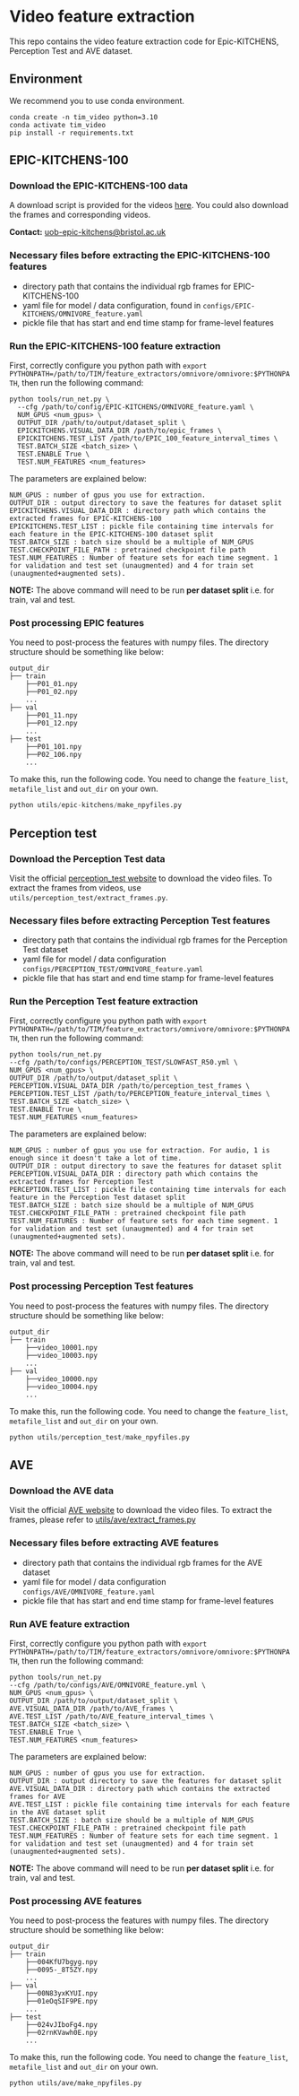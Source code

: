 # Video feature extraction

This repo contains the video feature extraction code for Epic-KITCHENS, Perception Test and AVE dataset.

## Environment

We recommend you to use conda environment.

```[bash]
conda create -n tim_video python=3.10
conda activate tim_video
pip install -r requirements.txt
```

## EPIC-KITCHENS-100

### Download the EPIC-KITCHENS-100 data

A download script is provided for the videos [here](https://github.com/epic-kitchens/download-scripts-100). You could also download the frames and corresponding videos.

**Contact:** [uob-epic-kitchens@bristol.ac.uk](mailto:uob-epic-kitchens@bristol.ac.uk)

### Necessary files before extracting the EPIC-KITCHENS-100 features

- directory path that contains the individual rgb frames for EPIC-KITCHENS-100
- yaml file for model / data configuration, found in `configs/EPIC-KITCHENS/OMNIVORE_feature.yaml`
- pickle file that has start and end time stamp for frame-level features

### Run the EPIC-KITCHENS-100 feature extraction

First, correctly configure you python path with `export PYTHONPATH=/path/to/TIM/feature_extractors/omnivore/omnivore:$PYTHONPATH`, then run the following command:

```[bash]
python tools/run_net.py \
  --cfg /path/to/config/EPIC-KITCHENS/OMNIVORE_feature.yaml \
  NUM_GPUS <num_gpus> \
  OUTPUT_DIR /path/to/output/dataset_split \
  EPICKITCHENS.VISUAL_DATA_DIR /path/to/epic_frames \
  EPICKITCHENS.TEST_LIST /path/to/EPIC_100_feature_interval_times \
  TEST.BATCH_SIZE <batch_size> \
  TEST.ENABLE True \
  TEST.NUM_FEATURES <num_features>
```

The parameters are explained below:

```[bash]
NUM_GPUS : number of gpus you use for extraction.
OUTPUT_DIR : output directory to save the features for dataset split
EPICKITCHENS.VISUAL_DATA_DIR : directory path which contains the extracted frames for EPIC-KITCHENS-100
EPICKITCHENS.TEST_LIST : pickle file containing time intervals for each feature in the EPIC-KITCHENS-100 dataset split
TEST.BATCH_SIZE : batch size should be a multiple of NUM_GPUS
TEST.CHECKPOINT_FILE_PATH : pretrained checkpoint file path
TEST.NUM_FEATURES : Number of feature sets for each time segment. 1 for validation and test set (unaugmented) and 4 for train set (unaugmented+augmented sets).
```

**NOTE:** The above command will need to be run **per dataset split** i.e. for train, val and test.

### Post processing EPIC features

You need to post-process the features with numpy files. The directory structure should be something like below:

```[bash]
output_dir
├── train     
    ├──P01_01.npy
    ├──P01_02.npy
    ...    
├── val
    ├──P01_11.npy
    ├──P01_12.npy
    ...                  
├── test   
    ├──P01_101.npy
    ├──P02_106.npy
    ...                 
```

To make this, run the following code. You need to change the `feature_list`, `metafile_list` and `out_dir` on your own.

```python
python utils/epic-kitchens/make_npyfiles.py
```

## Perception test

### Download the Perception Test data

<!-- You need to visit perception_test official website -->
Visit the official [perception_test website](https://github.com/google-deepmind/perception_test) to download the video files. To extract the frames from videos, use `utils/perception_test/extract_frames.py`.

### Necessary files before extracting Perception Test features

- directory path that contains the individual rgb frames for the Perception Test dataset
- yaml file for model / data configuration `configs/PERCEPTION_TEST/OMNIVORE_feature.yaml`
- pickle file that has start and end time stamp for frame-level features

### Run the Perception Test feature extraction

First, correctly configure you python path with `export PYTHONPATH=/path/to/TIM/feature_extractors/omnivore/omnivore:$PYTHONPATH`, then run the following command:

```[bash]
python tools/run_net.py 
--cfg /path/to/configs/PERCEPTION_TEST/SLOWFAST_R50.yml \
NUM_GPUS <num_gpus> \
OUTPUT_DIR /path/to/output/dataset_split \
PERCEPTION.VISUAL_DATA_DIR /path/to/perception_test_frames \
PERCEPTION.TEST_LIST /path/to/PERCEPTION_feature_interval_times \
TEST.BATCH_SIZE <batch_size> \
TEST.ENABLE True \
TEST.NUM_FEATURES <num_features>
```

The parameters are explained below:

```[bash]
NUM_GPUS : number of gpus you use for extraction. For audio, 1 is enough since it doesn't take a lot of time.
OUTPUT_DIR : output directory to save the features for dataset split
PERCEPTION.VISUAL_DATA_DIR : directory path which contains the extracted frames for Perception Test
PERCEPTION.TEST_LIST : pickle file containing time intervals for each feature in the Perception Test dataset split
TEST.BATCH_SIZE : batch size should be a multiple of NUM_GPUS
TEST.CHECKPOINT_FILE_PATH : pretrained checkpoint file path
TEST.NUM_FEATURES : Number of feature sets for each time segment. 1 for validation and test set (unaugmented) and 4 for train set (unaugmented+augmented sets).
```

**NOTE:** The above command will need to be run **per dataset split** i.e. for train, val and test.

### Post processing Perception Test features

You need to post-process the features with numpy files. The directory structure should be something like below:

```[bash]
output_dir
├── train     
    ├──video_10001.npy
    ├──video_10003.npy
    ...    
├── val
    ├──video_10000.npy
    ├──video_10004.npy
    ...                  
```

To make this, run the following code. You need to change the `feature_list`, `metafile_list` and `out_dir` on your own.

```python
python utils/perception_test/make_npyfiles.py
```

## AVE

### Download the AVE data

<!-- You need to visit AVE official website -->
Visit the official [AVE website](https://github.com/YapengTian/AVE-ECCV18) to download the video files.
To extract the frames, please refer to [utils/ave/extract_frames.py](utils/ave/extract_frames.py)

### Necessary files before extracting AVE features

- directory path that contains the individual rgb frames for the AVE dataset
- yaml file for model / data configuration `configs/AVE/OMNIVORE_feature.yaml`
- pickle file that has start and end time stamp for frame-level features

### Run AVE feature extraction

First, correctly configure you python path with `export PYTHONPATH=/path/to/TIM/feature_extractors/omnivore/omnivore:$PYTHONPATH`, then run the following command:

```[bash]
python tools/run_net.py 
--cfg /path/to/configs/AVE/OMNIVORE_feature.yml \
NUM_GPUS <num_gpus> \
OUTPUT_DIR /path/to/output/dataset_split \
AVE.VISUAL_DATA_DIR /path/to/AVE_frames \
AVE.TEST_LIST /path/to/AVE_feature_interval_times \
TEST.BATCH_SIZE <batch_size> \
TEST.ENABLE True \
TEST.NUM_FEATURES <num_features>
```

The parameters are explained below:

```[bash]
NUM_GPUS : number of gpus you use for extraction.
OUTPUT_DIR : output directory to save the features for dataset split
AVE.VISUAL_DATA_DIR : directory path which contains the extracted frames for AVE
AVE.TEST_LIST : pickle file containing time intervals for each feature in the AVE dataset split
TEST.BATCH_SIZE : batch size should be a multiple of NUM_GPUS
TEST.CHECKPOINT_FILE_PATH : pretrained checkpoint file path
TEST.NUM_FEATURES : Number of feature sets for each time segment. 1 for validation and test set (unaugmented) and 4 for train set (unaugmented+augmented sets).
```

**NOTE:** The above command will need to be run **per dataset split** i.e. for train, val and test.

### Post processing AVE features

You need to post-process the features with numpy files. The directory structure should be something like below:

```[bash]
output_dir
├── train     
    ├──004KfU7bgyg.npy
    ├──0095-_8T5ZY.npy
    ...    
├── val
    ├──00N83yxKYUI.npy
    ├──01eOqSIF9PE.npy
    ...       
├── test
    ├──024vJIboFg4.npy
    ├──02rnKVawh0E.npy
    ...                
```

To make this, run the following code. You need to change the `feature_list`, `metafile_list` and `out_dir` on your own.

```[python]
python utils/ave/make_npyfiles.py
```

